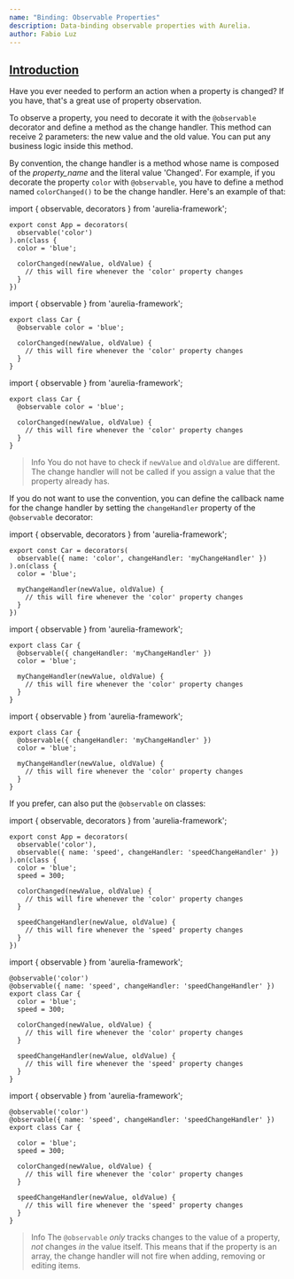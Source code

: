 ```yaml
---
name: "Binding: Observable Properties"
description: Data-binding observable properties with Aurelia.
author: Fabio Luz
---
```


## [Introduction](aurelia-doc://section/1/version/1.0.0)

Have you ever needed to perform an action when a property is changed? If you have, that's a great use of property observation.

To observe a property, you need to decorate it with the `@observable` decorator and define a method as the change handler. This method can receive 2 parameters: the new value and the old value. You can put any business logic inside this method.

By convention, the change handler is a method whose name is composed of the _property_name_ and the literal value 'Changed'. For example, if you decorate the property `color` with `@observable`, you have to define a method named `colorChanged()` to be the change handler. Here's an example of that:

<code-listing heading="Observable Properties">
  <source-code lang="ES 2015">
    import { observable, decorators } from 'aurelia-framework';

    export const App = decorators(
      observable('color')
    ).on(class {
      color = 'blue';

      colorChanged(newValue, oldValue) {
        // this will fire whenever the 'color' property changes
      }
    })
  </source-code>
  <source-code lang="ES 2016">
    import { observable } from 'aurelia-framework';

    export class Car {
      @observable color = 'blue';

      colorChanged(newValue, oldValue) {
        // this will fire whenever the 'color' property changes
      }
    }
  </source-code>
  <source-code lang="TypeScript">
    import { observable } from 'aurelia-framework';

    export class Car {
      @observable color = 'blue';

      colorChanged(newValue, oldValue) {
        // this will fire whenever the 'color' property changes
      }
    }
  </source-code>
</code-listing>

> Info
> You do not have to check if `newValue` and `oldValue` are different. The change handler will not be called if you assign a value that the property already has.

If you do not want to use the convention, you can define the callback name for the change handler by setting the `changeHandler` property of the `@observable` decorator:

<code-listing heading="Observable Properties">
  <source-code lang="ES 2015">
    import { observable, decorators } from 'aurelia-framework';

    export const Car = decorators(
      observable({ name: 'color', changeHandler: 'myChangeHandler' })
    ).on(class {
      color = 'blue';

      myChangeHandler(newValue, oldValue) {
        // this will fire whenever the 'color' property changes
      }
    })
  </source-code>
  <source-code lang="ES 2016">
    import { observable } from 'aurelia-framework';

    export class Car {
      @observable({ changeHandler: 'myChangeHandler' })
      color = 'blue';

      myChangeHandler(newValue, oldValue) {
        // this will fire whenever the 'color' property changes
      }
    }
  </source-code>
  <source-code lang="TypeScript">
    import { observable } from 'aurelia-framework';

    export class Car {
      @observable({ changeHandler: 'myChangeHandler' })
      color = 'blue';

      myChangeHandler(newValue, oldValue) {
        // this will fire whenever the 'color' property changes
      }
    }
  </source-code>
</code-listing>

If you prefer, can also put the `@observable` on classes:

<code-listing heading="Observable Properties">
  <source-code lang="ES 2015">
    import { observable, decorators } from 'aurelia-framework';

    export const App = decorators(
      observable('color'),
      observable({ name: 'speed', changeHandler: 'speedChangeHandler' })
    ).on(class {
      color = 'blue';
      speed = 300;

      colorChanged(newValue, oldValue) {
        // this will fire whenever the 'color' property changes
      }

      speedChangeHandler(newValue, oldValue) {
        // this will fire whenever the 'speed' property changes
      }
    })
  </source-code>
  <source-code lang="ES 2016">
    import { observable } from 'aurelia-framework';

    @observable('color')
    @observable({ name: 'speed', changeHandler: 'speedChangeHandler' })
    export class Car {
      color = 'blue';
      speed = 300;

      colorChanged(newValue, oldValue) {
        // this will fire whenever the 'color' property changes
      }

      speedChangeHandler(newValue, oldValue) {
        // this will fire whenever the 'speed' property changes
      }
    }
  </source-code>
  <source-code lang="TypeScript">
    import { observable } from 'aurelia-framework';

    @observable('color')
    @observable({ name: 'speed', changeHandler: 'speedChangeHandler' })
    export class Car {

      color = 'blue';
      speed = 300;

      colorChanged(newValue, oldValue) {
        // this will fire whenever the 'color' property changes
      }

      speedChangeHandler(newValue, oldValue) {
        // this will fire whenever the 'speed' property changes
      }
    }
  </source-code>
</code-listing>  

> Info
> The `@observable` _only_ tracks changes to the value of a property, _not_ changes _in_ the value itself. This means that if the property is an array, the change handler will not fire when adding, removing or editing items.

